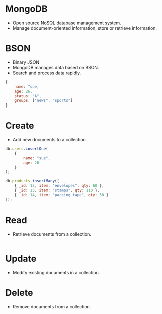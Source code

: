 # MongoDB
- Open source NoSQL database management system.
- Manage document-oriented information, store or retrieve information.

# BSON
- Binary JSON
- MongoDB manages data based on BSON.
- Search and process data rapidly.
```javascript
{
    name: "sue,
    age: 26,
    status: "A",
    groups: ["news", "sports"]
}
```

# Create
- Add new documents to a collection.
```javascript
db.users.insertOne(
    {
        name: "sue",
        age: 26
    }
);

db.products.insertMany([
    { _id: 13, item: "envelopes", qty: 60 },
    { _id: 13, item: "stamps", qty: 110 },
    { _id: 14, item: "packing tape", qty: 38 }
]);
```
# Read
- Retrieve documents from a collection.
```
```
# Update
- Modify existing documents in a collection.
# Delete
- Remove documents from a collection.
